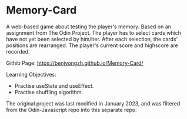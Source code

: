 # Memory-Card
A web-based game about testing the player's memory. Based on an assignment from The Odin Project.
The player has to select cards which have not yet been selected by him/her. After each selection, the cards' positions are rearranged.
The player's current score and highscore are recorded.

Githib Page: https://benjyongzh.github.io/Memory-Card/

Learning Objectives:

- Practise useState and useEffect.
- Practise shuffling algorithm.

The original project was last modified in January 2023, and was filtered from the Odin-Javascript repo into this separate repo.
